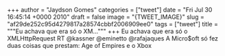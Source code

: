
+++
author = "Jaydson Gomes"
categories = ["tweet"]
date = "Fri Jul 30 16:45:14 +0000 2010"
draft = false
image = "{TWEET_IMAGE}"
slug = "af29de252c95d4279817a28574cbbf2006909ee0"
tags = ["tweet"]
title = """Eu achava que era só o XM..."""
+++
Eu achava que era só o XMLHttpRequest RT @kassner @eminetto @rafajaques A Micro$oft só fez duas coisas que prestam: Age of Empires e o Xbox
